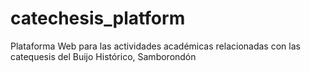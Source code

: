 # catechesis_platform
Plataforma Web para las actividades académicas relacionadas con las catequesis del Buijo Histórico, Samborondón
